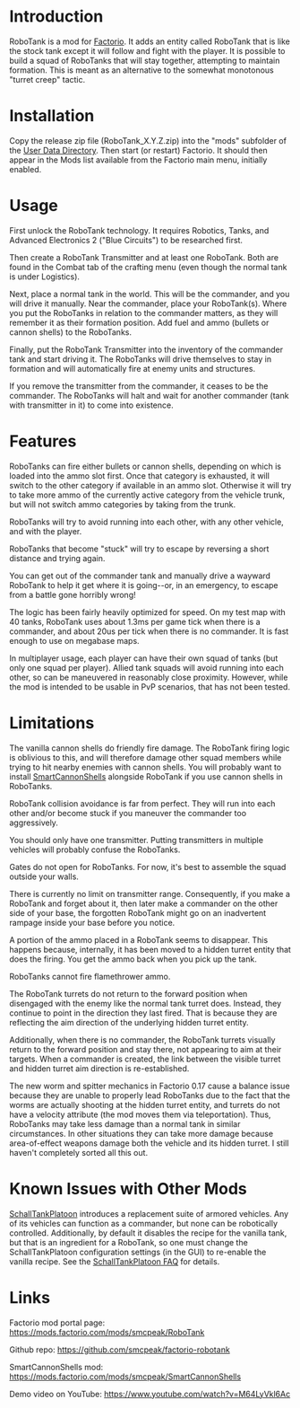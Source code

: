 Introduction
============
RoboTank is a mod for [Factorio](https://wiki.factorio.com/).  It adds
an entity called RoboTank that is like the stock tank except it will
follow and fight with the player.  It is possible to build a squad of
RoboTanks that will stay together, attempting to maintain formation.
This is meant as an alternative to the somewhat monotonous "turret
creep" tactic.

Installation
============
Copy the release zip file (RoboTank_X.Y.Z.zip) into the "mods" subfolder
of the [User Data Directory](https://wiki.factorio.com/Application_directory#User_Data_directory).
Then start (or restart) Factorio.  It should then appear in the Mods
list available from the Factorio main menu, initially enabled.

Usage
=====
First unlock the RoboTank technology.  It requires Robotics, Tanks,
and Advanced Electronics 2 ("Blue Circuits") to be researched first.

Then create a RoboTank Transmitter and at least one RoboTank.  Both are
found in the Combat tab of the crafting menu (even though the normal
tank is under Logistics).

Next, place a normal tank in the world.  This will be the commander,
and you will drive it manually.  Near the commander, place your
RoboTank(s).  Where you put the RoboTanks in relation to the commander
matters, as they will remember it as their formation position.
Add fuel and ammo (bullets or cannon shells) to the RoboTanks.

Finally, put the RoboTank Transmitter into the inventory of the commander tank
and start driving it.  The RoboTanks will drive themselves to stay in
formation and will automatically fire at enemy units and structures.

If you remove the transmitter from the commander, it ceases to be the
commander.  The RoboTanks will halt and wait for another commander (tank
with transmitter in it) to come into existence.

Features
========
RoboTanks can fire either bullets or cannon shells, depending on
which is loaded into the ammo slot first.  Once that category is
exhausted, it will switch to the other category if available in an
ammo slot.  Otherwise it will try to take more ammo of the currently
active category from the vehicle trunk, but will not switch ammo
categories by taking from the trunk.

RoboTanks will try to avoid running into each other, with any other
vehicle, and with the player.

RoboTanks that become "stuck" will try to escape by reversing a
short distance and trying again.

You can get out of the commander tank and manually drive a wayward
RoboTank to help it get where it is going--or, in an emergency, to
escape from a battle gone horribly wrong!

The logic has been fairly heavily optimized for speed.  On my test map
with 40 tanks, RoboTank uses about 1.3ms per game tick when there is a
commander, and about 20us per tick when there is no commander.  It is
fast enough to use on megabase maps.

In multiplayer usage, each player can have their own squad of tanks
(but only one squad per player).  Allied tank squads will avoid running
into each other, so can be maneuvered in reasonably close proximity.
However, while the mod is intended to be usable in PvP scenarios, that
has not been tested.

Limitations
===========
The vanilla cannon shells do friendly fire damage.  The RoboTank firing
logic is oblivious to this, and will therefore damage other squad members
while trying to hit nearby enemies with cannon shells.  You will probably
want to install [SmartCannonShells](https://mods.factorio.com/mods/smcpeak/SmartCannonShells)
alongside RoboTank if you use cannon shells in RoboTanks.

RoboTank collision avoidance is far from perfect.  They will run into
each other and/or become stuck if you maneuver the commander too
aggressively.

You should only have one transmitter.  Putting transmitters in multiple
vehicles will probably confuse the RoboTanks.

Gates do not open for RoboTanks.  For now, it's best to assemble the
squad outside your walls.

There is currently no limit on transmitter range.  Consequently, if you
make a RoboTank and forget about it, then later make a commander on the
other side of your base, the forgotten RoboTank might go on an inadvertent
rampage inside your base before you notice.

A portion of the ammo placed in a RoboTank seems to disappear.  This
happens because, internally, it has been moved to a hidden turret entity
that does the firing.  You get the ammo back when you pick up the tank.

RoboTanks cannot fire flamethrower ammo.

The RoboTank turrets do not return to the forward position when disengaged
with the enemy like the normal tank turret does.  Instead, they continue to
point in the direction they last fired.  That is because they are reflecting
the aim direction of the underlying hidden turret entity.

Additionally, when there is no commander, the RoboTank turrets visually return
to the forward position and stay there, not appearing to aim at their targets.
When a commander is created, the link between the visible turret and hidden
turret aim direction is re-established.

The new worm and spitter mechanics in Factorio 0.17 cause a balance issue
because they are unable to properly lead RoboTanks due to the fact that
the worms are actually shooting at the hidden turret entity, and turrets do not
have a velocity attribute (the mod moves them via teleportation).  Thus,
RoboTanks may take less damage than a normal tank in similar circumstances.
In other situations they can take more damage because area-of-effect weapons
damage both the vehicle and its hidden turret.  I still haven't completely
sorted all this out.

Known Issues with Other Mods
============================
[SchallTankPlatoon](https://mods.factorio.com/mod/SchallTankPlatoon) introduces
a replacement suite of armored vehicles.  Any of its vehicles can function as a
commander, but none can be robotically controlled.  Additionally, by default it
disables the recipe for the vanilla tank, but that is an ingredient for a RoboTank,
so one must change the SchallTankPlatoon configuration settings (in the GUI) to
re-enable the vanilla recipe.  See the
[SchallTankPlatoon FAQ](https://mods.factorio.com/mod/SchallTankPlatoon/faq) for details.

Links
=====
Factorio mod portal page: https://mods.factorio.com/mods/smcpeak/RoboTank

Github repo: https://github.com/smcpeak/factorio-robotank

SmartCannonShells mod: https://mods.factorio.com/mods/smcpeak/SmartCannonShells

Demo video on YouTube: https://www.youtube.com/watch?v=M64LyVkl6Ac
